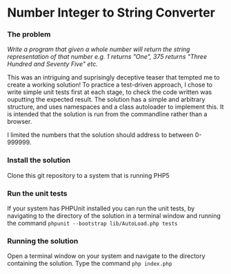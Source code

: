 #   Number Integer to String Converter

###    The problem
*Write a program that given a whole number will return the string representation 
of that number e.g. 1 returns "One", 375 returns "Three Hundred and Seventy Five" etc.*       

This was an intriguing and suprisingly deceptive teaser that tempted me to create a working
solution! To practice a test-driven approach, I chose to write simple unit tests first at each
stage, to check the code written was ouputting the expected result.  The solution has a simple 
and arbitrary structure, and uses namespaces and a class autoloader to implement this.
It is intended that the solution is run from the commandline rather than a browser.

I limited the numbers that the solution should address to between 0-999999.

### Install the solution
Clone this git repository to a system that is running PHP5

### Run the unit tests
If your system has PHPUnit installed you can run the unit tests, by navigating 
to the directory of the solution in a terminal window and running the command ```phpunit --bootstrap lib/AutoLoad.php tests```

### Running the solution
Open a terminal window on your system and navigate to the directory containing the solution.  Type the command
```php index.php```